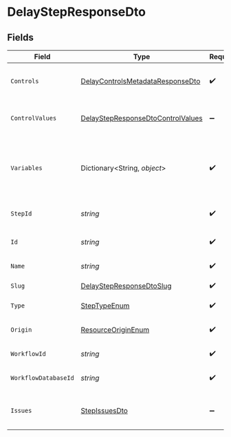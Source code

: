 # DelayStepResponseDto


## Fields

| Field                                                                                             | Type                                                                                              | Required                                                                                          | Description                                                                                       |
| ------------------------------------------------------------------------------------------------- | ------------------------------------------------------------------------------------------------- | ------------------------------------------------------------------------------------------------- | ------------------------------------------------------------------------------------------------- |
| `Controls`                                                                                        | [DelayControlsMetadataResponseDto](../../Models/Components/DelayControlsMetadataResponseDto.md)   | :heavy_check_mark:                                                                                | Controls metadata for the delay step                                                              |
| `ControlValues`                                                                                   | [DelayStepResponseDtoControlValues](../../Models/Components/DelayStepResponseDtoControlValues.md) | :heavy_minus_sign:                                                                                | Control values for the delay step                                                                 |
| `Variables`                                                                                       | Dictionary<String, *object*>                                                                      | :heavy_check_mark:                                                                                | JSON Schema for variables, follows the JSON Schema standard                                       |
| `StepId`                                                                                          | *string*                                                                                          | :heavy_check_mark:                                                                                | Unique identifier of the step                                                                     |
| `Id`                                                                                              | *string*                                                                                          | :heavy_check_mark:                                                                                | Database identifier of the step                                                                   |
| `Name`                                                                                            | *string*                                                                                          | :heavy_check_mark:                                                                                | Name of the step                                                                                  |
| `Slug`                                                                                            | [DelayStepResponseDtoSlug](../../Models/Components/DelayStepResponseDtoSlug.md)                   | :heavy_check_mark:                                                                                | Slug of the step                                                                                  |
| `Type`                                                                                            | [StepTypeEnum](../../Models/Components/StepTypeEnum.md)                                           | :heavy_check_mark:                                                                                | Type of the step                                                                                  |
| `Origin`                                                                                          | [ResourceOriginEnum](../../Models/Components/ResourceOriginEnum.md)                               | :heavy_check_mark:                                                                                | Origin of the workflow                                                                            |
| `WorkflowId`                                                                                      | *string*                                                                                          | :heavy_check_mark:                                                                                | Workflow identifier                                                                               |
| `WorkflowDatabaseId`                                                                              | *string*                                                                                          | :heavy_check_mark:                                                                                | Workflow database identifier                                                                      |
| `Issues`                                                                                          | [StepIssuesDto](../../Models/Components/StepIssuesDto.md)                                         | :heavy_minus_sign:                                                                                | Issues associated with the step                                                                   |